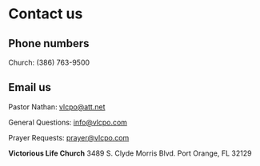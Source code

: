 # Contact us

## Phone numbers

Church: (386) 763-9500

## Email us

Pastor Nathan: [vlcpo@att.net](vlcpo@att.net)

General Questions: [info@vlcpo.com](info@vlcpo.co)

Prayer Requests: [prayer@vlcpo.com](prayer@vlcpo.com)

**Victorious Life Church**
3489 S. Clyde Morris Blvd.
Port Orange, FL 32129
